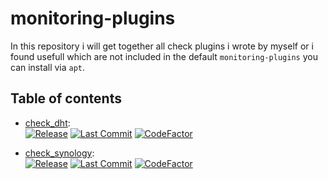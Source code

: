 # monitoring-plugins 
In this repository i will get together all check plugins i wrote by myself or i found usefull which are not included in the default ```monitoring-plugins``` you can install via ```apt```. 

## Table of contents
- [check_dht](https://github.com/wernerfred/check_dht/):  
 [![Release](https://img.shields.io/github/release/wernerfred/check_dht.svg)](https://github.com/wernerfred/check_dht/releases) [![Last Commit](https://img.shields.io/github/last-commit/wernerfred/check_dht.svg)](https://github.com/wernerfred/check_dht) [![CodeFactor](https://www.codefactor.io/repository/github/wernerfred/check_dht/badge)](https://www.codefactor.io/repository/github/wernerfred/check_dht)

- [check_synology](https://github.com/wernerfred/check_synology/):  
 [![Release](https://img.shields.io/github/release/wernerfred/check_synology.svg)](https://github.com/wernerfred/check_synology/releases) [![Last Commit](https://img.shields.io/github/last-commit/wernerfred/check_synology.svg)](https://github.com/wernerfred/check_synology) [![CodeFactor](https://www.codefactor.io/repository/github/wernerfred/check_synology/badge)](https://www.codefactor.io/repository/github/wernerfred/check_synology)
